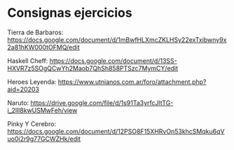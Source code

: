 
# Consignas ejercicios

Tierra de Barbaros: https://docs.google.com/document/d/1mBwfHLXmcZKLHSy22exTxibwny9x2a81hKW000tOFMQ/edit

Haskell Cheff: https://docs.google.com/document/d/13SS-HXVR7z5SOgQCwYh2Maob7QhSh858PTSzc7MymCY/edit

Heroes Leyenda: https://www.utnianos.com.ar/foro/attachment.php?aid=20203

Naruto: https://drive.google.com/file/d/1s91Ta3yrfcJltTG-i_2lll8kwUSMwFeh/view

Pinky Y Cerebro: https://docs.google.com/document/d/12PSO8F15XHRvOn53khcSMqku6qVuo0j2r9g77GCWZHk/edit



